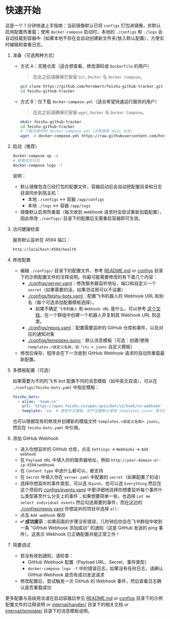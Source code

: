 # 快速开始

这是一个 1 分钟快速上手指南：当前镜像默认已将 `configs` 打包进镜像，并默认启用配置热重载；使用 `docker-compose` 启动时，本地的 `./configs` 和 `./logs` 会自动挂载到容器中（如果本地不存在会自动创建新文件夹/放入默认配置），方便实时编辑和查看日志。

1. 准备（可选两种方式）

   - 方式 A：克隆仓库（适合想查看、修改源码或 `Dockerfile` 的用户）

     > 在此之前请确保已安装 `Git`, `Docker` 与 `Docker Compose`。

     ```bash
     git clone https://github.com/hnrobert/feishu-github-tracker.git
     cd feishu-github-tracker
     ```

   - 方式 B：仅下载 `docker-compose.yml`（适合希望快速运行服务的用户）

     > 在此之前请确保已安装 `wget`, `Docker` 与 `Docker Compose`。

     ```bash
     mkdir feishu-github-tracker
     cd feishu-github-tracker
     # 下载仓库中的 docker-compose.yml（示例使用 main 分支）
     wget -O docker-compose.yml https://raw.githubusercontent.com/hnrobert/feishu-github-tracker/main/docker-compose.yml
     ```

2. 启动（推荐）

   ```bash
   docker-compose up -d
   # 查看实时日志
   docker-compose logs -f
   ```

   说明：

   - 默认镜像包含已经打包的配置文件，容器启动后会自动把配置目录和日志目录同步到宿主机：
     - 本地 `./configs` <-> 容器 `/app/configs`
     - 本地 `./logs` <-> 容器 `/app/logs`
   - 镜像默认启用热重载（每次收到 webhook 请求时会尝试重新加载配置），因此修改 `./configs/` 目录下的配置后无需重启容器即可生效。

3. 访问健康检查

   服务默认监听在 4594 端口：

   ```bash
   http://localhost:4594/health
   ```

4. 修改配置

   - 编辑 `./configs/` 目录下的配置文件，参考 [README.md](README.md) or [configs](configs/) 目录下的示例配置文件的注释说明。你最可能需要修改的有下面几个内容：
     - [./configs/server.yaml](configs/server.yaml)：修改服务器监听地址，端口和自定义一个 `secret`（如果需要的话，如果测试用可以不设置）
     - [./configs/feishu-bots.yaml](configs/feishu-bots.yaml)：配置飞书机器人的 Webhook URL 和别名（每个可选添加配置模板选择）。
       - 如果不确定 `飞书机器人` 和 `Webhook URL` 是什么，可以参考 [这个文档](https://open.feishu.cn/document/client-docs/bot-v3/add-custom-bot)，在一个群组中创建一个机器人并复制其 Webhook URL 到这里。
     - [./configs/repos.yaml](configs/repos.yaml)：配置需要监听的 GitHub 仓库和事件，以及对应的通知对象
     - [./configs/templates.jsonc](configs/templates.jsonc)：默认消息模板（可选：创建/使用 `templates.<自定义名称，如「cn」>.jsonc` 自定义模板）
   - 修改后保存，程序会在下一次收到 GitHub Webhook 请求时自动热重载最新配置。

5. 多模板配置（可选）

   如果需要为不同的飞书 bot 配置不同的消息模板（如中英文双语），可以在 `./configs/feishu-bots.yaml` 中指定模板：

   ```yaml
   feishu_bots:
     - alias: 'team-cn'
       url: 'https://open.feishu.cn/open-apis/bot/v2/hook/cn-webhook'
       template: 'cn' # 使用中文模板，如不设置默认使用 templates.jsonc 英文模板
   ```

   也可以根据现有的修改并创建新的模版文件 `templates.<自定义名称>.jsonc`，然后在 `feishu-bots.yaml` 中引用。

6. 添加 GitHub Webhook

   - 进入你想监听的 GitHub 仓库，点击 `Settings` -> `Webhooks` -> `Add webhook`
   - 在 `Payload URL` 中填入你的服务器地址，例如 `http://your-domain-or-ip:4594/webhook`
   - 在 `Content type` 中选什么都可以，都支持
   - 在 `Secret` 中填入你在 `server.yaml` 中配置的 `secret`（如果配置了的话）
   - 选择你想监听的事件类型，可以选 `仅push`，也可以选 `Everything` 然后在这个项目的 [configs/events.yaml](configs/events.yaml) 中更详细地选择你想要监听每个事件什么类型甚至什么分支上的事件；如果想要简单一些，也选择 `Let me select individual events` 然后勾选需要的事件，而在这边的 [./configs/repos.yaml](configs/repos.yaml) 你想监听的项目中选择 `all:`
   - 点击 `Add webhook` 保存
   - **✅ 成功提示**：如果前面的步骤没有错误，几秒钟后你会在飞书群组中收到一条 "GitHub Webhook 添加成功" 的通知（这是 GitHub 发送的 ping 事件）。这表示 Webhook 已正确配置并能正常工作！

7. 简要调试

   - 若没有收到通知，请检查：
     - GitHub Webhook 配置（Payload URL、Secret、事件类型）
     - `docker-compose logs -f` 中的错误日志，如果没有任何日志，请确认 GitHub Webhook 是否有成功发送请求
   - 修改配置后，尝试触发一次 GitHub 的 Webhook 事件，然后查看日志确认是否重载成功

更多配置与高级用法请在启动容器后参见 [README.md](README.md) or [configs](configs/) 目录下的示例配置文件的注释说明 or [internal/handler/](internal/handler/) 目录下的相关文档 or [internal/template/](internal/template/) 目录下的消息模板说明。
